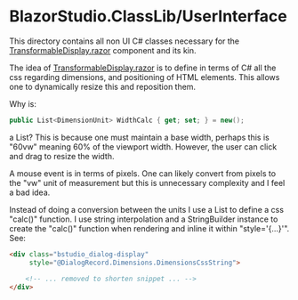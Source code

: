 ﻿# BlazorStudio.ClassLib/UserInterface
This directory contains all non UI C# classes necessary for the [TransformableDisplay.razor](/BlazorStudio.RazorLib/Transformable/TransformableDisplay.razor) component and its kin.

The idea of [TransformableDisplay.razor](/BlazorStudio.RazorLib/Transformable/TransformableDisplay.razor) is to define in terms of C# all the css regarding dimensions, and positioning of HTML elements. This allows one to dynamically resize this and reposition them.

Why is:
```csharp
public List<DimensionUnit> WidthCalc { get; set; } = new();
```
a List? This is because one must maintain a base width, perhaps this is "60vw" meaning 60% of the viewport width. However, the user can click and drag to resize the width.

A mouse event is in terms of pixels. One can likely convert from pixels to the "vw" unit of measurement but this is unnecessary complexity and I feel a bad idea.

Instead of doing a conversion between the units I use a List to define a css "calc()" function. I use string interpolation and a StringBuilder instance to create the "calc()" function when rendering and inline it within "style='{...}'". See:

```html
<div class="bstudio_dialog-display"
     style="@DialogRecord.Dimensions.DimensionsCssString">
    
    <!-- ... removed to shorten snippet ... -->
</div>
```